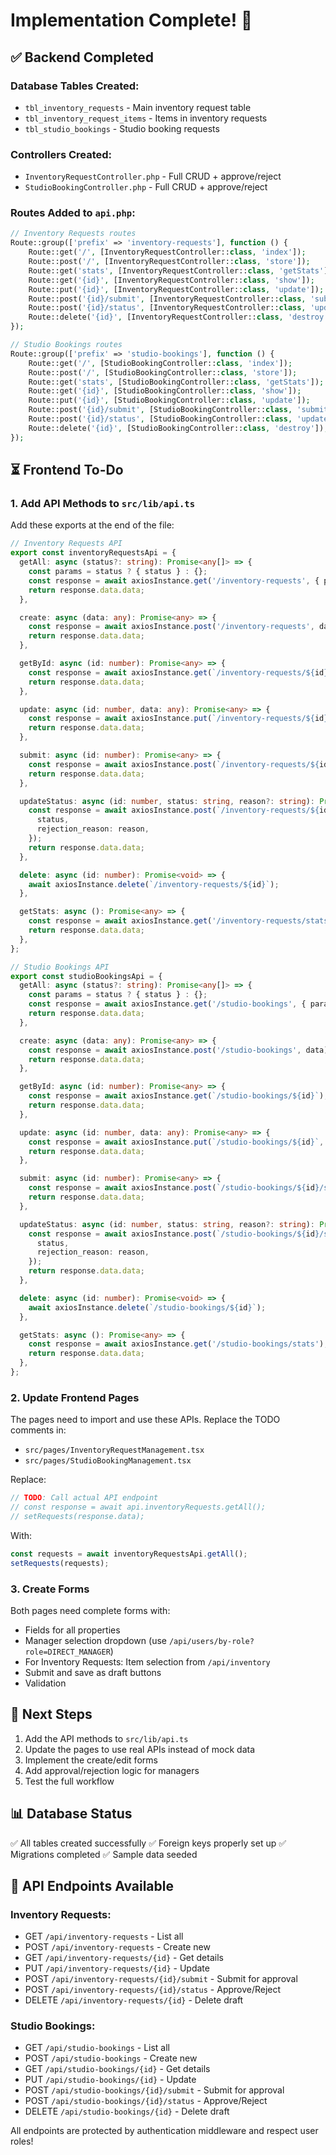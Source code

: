 # Implementation Complete! 🎉

## ✅ Backend Completed

### Database Tables Created:
- `tbl_inventory_requests` - Main inventory request table
- `tbl_inventory_request_items` - Items in inventory requests  
- `tbl_studio_bookings` - Studio booking requests

### Controllers Created:
- `InventoryRequestController.php` - Full CRUD + approve/reject
- `StudioBookingController.php` - Full CRUD + approve/reject

### Routes Added to `api.php`:
```php
// Inventory Requests routes
Route::group(['prefix' => 'inventory-requests'], function () {
    Route::get('/', [InventoryRequestController::class, 'index']);
    Route::post('/', [InventoryRequestController::class, 'store']);
    Route::get('stats', [InventoryRequestController::class, 'getStats']);
    Route::get('{id}', [InventoryRequestController::class, 'show']);
    Route::put('{id}', [InventoryRequestController::class, 'update']);
    Route::post('{id}/submit', [InventoryRequestController::class, 'submit']);
    Route::post('{id}/status', [InventoryRequestController::class, 'updateStatus']);
    Route::delete('{id}', [InventoryRequestController::class, 'destroy']);
});

// Studio Bookings routes
Route::group(['prefix' => 'studio-bookings'], function () {
    Route::get('/', [StudioBookingController::class, 'index']);
    Route::post('/', [StudioBookingController::class, 'store']);
    Route::get('stats', [StudioBookingController::class, 'getStats']);
    Route::get('{id}', [StudioBookingController::class, 'show']);
    Route::put('{id}', [StudioBookingController::class, 'update']);
    Route::post('{id}/submit', [StudioBookingController::class, 'submit']);
    Route::post('{id}/status', [StudioBookingController::class, 'updateStatus']);
    Route::delete('{id}', [StudioBookingController::class, 'destroy']);
});
```

## ⏳ Frontend To-Do

### 1. Add API Methods to `src/lib/api.ts`

Add these exports at the end of the file:

```typescript
// Inventory Requests API
export const inventoryRequestsApi = {
  getAll: async (status?: string): Promise<any[]> => {
    const params = status ? { status } : {};
    const response = await axiosInstance.get('/inventory-requests', { params });
    return response.data.data;
  },

  create: async (data: any): Promise<any> => {
    const response = await axiosInstance.post('/inventory-requests', data);
    return response.data.data;
  },

  getById: async (id: number): Promise<any> => {
    const response = await axiosInstance.get(`/inventory-requests/${id}`);
    return response.data.data;
  },

  update: async (id: number, data: any): Promise<any> => {
    const response = await axiosInstance.put(`/inventory-requests/${id}`, data);
    return response.data.data;
  },

  submit: async (id: number): Promise<any> => {
    const response = await axiosInstance.post(`/inventory-requests/${id}/submit`);
    return response.data.data;
  },

  updateStatus: async (id: number, status: string, reason?: string): Promise<any> => {
    const response = await axiosInstance.post(`/inventory-requests/${id}/status`, {
      status,
      rejection_reason: reason,
    });
    return response.data.data;
  },

  delete: async (id: number): Promise<void> => {
    await axiosInstance.delete(`/inventory-requests/${id}`);
  },

  getStats: async (): Promise<any> => {
    const response = await axiosInstance.get('/inventory-requests/stats');
    return response.data.data;
  },
};

// Studio Bookings API
export const studioBookingsApi = {
  getAll: async (status?: string): Promise<any[]> => {
    const params = status ? { status } : {};
    const response = await axiosInstance.get('/studio-bookings', { params });
    return response.data.data;
  },

  create: async (data: any): Promise<any> => {
    const response = await axiosInstance.post('/studio-bookings', data);
    return response.data.data;
  },

  getById: async (id: number): Promise<any> => {
    const response = await axiosInstance.get(`/studio-bookings/${id}`);
    return response.data.data;
  },

  update: async (id: number, data: any): Promise<any> => {
    const response = await axiosInstance.put(`/studio-bookings/${id}`, data);
    return response.data.data;
  },

  submit: async (id: number): Promise<any> => {
    const response = await axiosInstance.post(`/studio-bookings/${id}/submit`);
    return response.data.data;
  },

  updateStatus: async (id: number, status: string, reason?: string): Promise<any> => {
    const response = await axiosInstance.post(`/studio-bookings/${id}/status`, {
      status,
      rejection_reason: reason,
    });
    return response.data.data;
  },

  delete: async (id: number): Promise<void> => {
    await axiosInstance.delete(`/studio-bookings/${id}`);
  },

  getStats: async (): Promise<any> => {
    const response = await axiosInstance.get('/studio-bookings/stats');
    return response.data.data;
  },
};
```

### 2. Update Frontend Pages

The pages need to import and use these APIs. Replace the TODO comments in:
- `src/pages/InventoryRequestManagement.tsx`
- `src/pages/StudioBookingManagement.tsx`

Replace:
```typescript
// TODO: Call actual API endpoint
// const response = await api.inventoryRequests.getAll();
// setRequests(response.data);
```

With:
```typescript
const requests = await inventoryRequestsApi.getAll();
setRequests(requests);
```

### 3. Create Forms

Both pages need complete forms with:
- Fields for all properties
- Manager selection dropdown (use `/api/users/by-role?role=DIRECT_MANAGER`)
- For Inventory Requests: Item selection from `/api/inventory`
- Submit and save as draft buttons
- Validation

## 🚀 Next Steps

1. Add the API methods to `src/lib/api.ts`
2. Update the pages to use real APIs instead of mock data
3. Implement the create/edit forms
4. Add approval/rejection logic for managers
5. Test the full workflow

## 📊 Database Status

✅ All tables created successfully
✅ Foreign keys properly set up
✅ Migrations completed
✅ Sample data seeded

## 🔗 API Endpoints Available

### Inventory Requests:
- GET `/api/inventory-requests` - List all
- POST `/api/inventory-requests` - Create new
- GET `/api/inventory-requests/{id}` - Get details
- PUT `/api/inventory-requests/{id}` - Update
- POST `/api/inventory-requests/{id}/submit` - Submit for approval
- POST `/api/inventory-requests/{id}/status` - Approve/Reject
- DELETE `/api/inventory-requests/{id}` - Delete draft

### Studio Bookings:
- GET `/api/studio-bookings` - List all
- POST `/api/studio-bookings` - Create new
- GET `/api/studio-bookings/{id}` - Get details
- PUT `/api/studio-bookings/{id}` - Update
- POST `/api/studio-bookings/{id}/submit` - Submit for approval
- POST `/api/studio-bookings/{id}/status` - Approve/Reject
- DELETE `/api/studio-bookings/{id}` - Delete draft

All endpoints are protected by authentication middleware and respect user roles!
